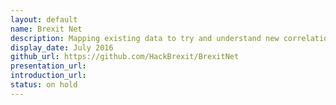```yaml
---
layout: default
name: Brexit Net
description: Mapping existing data to try and understand new correlations that can bridge the empathy gap
display_date: July 2016
github_url: https://github.com/HackBrexit/BrexitNet
presentation_url:
introduction_url:
status: on hold
---
```

